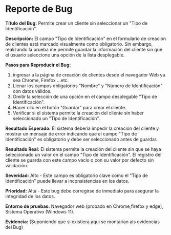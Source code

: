 # Reporte de Bug

**Título del Bug:** Permite crear un cliente sin seleccionar un "Tipo de Identificación".

**Descripción:** El campo "Tipo de Identificación" en el formulario de creación de clientes está marcado visualmente como obligatorio. Sin embargo, realizando la prueba me permite guardar la información del cliente sin que el usuario seleccione una opción de la lista desplegable.

**Pasos para Reproducir el Bug:**

1.  ingresar a la página de creación de clientes desde el navegador Web ya sea Chrome, Firefox ...etc.
2.  Llenar los campos obligatorios "Nombre" y "Número de Identificación" con datos válidos.
3.  Omitir la selección de una opción en el campo desplegable "Tipo de Identificación".
4.  Hacer clic en el botón "Guardar" para crear el cliente.
5.  Verificar si el sistema permite la creación del cliente sin haber seleccionado un "Tipo de Identificación".

**Resultado Esperado:** El sistema debería impedir la creación del cliente y mostrar un mensaje de error indicando que el campo "Tipo de Identificación" es obligatorio y debe ser seleccionado antes de guardar.

**Resultado Real:** El sistema permite la creación del cliente sin que se haya seleccionado un valor en el campo "Tipo de Identificación". El registro del cliente se guarda con este campo vacío o con su valor por defecto sin validación.

**Severidad:** Alto - Este campo es obligatorio clave como el "Tipo de Identificación" puede llevar a inconsistencias en los datos.

**Prioridad:** Alta - Este bug debe corregirse de inmediato para asegurar la integridad de los datos.

**Entorno de pruebas:** Navegador web (probado en Chrome,firefox y edge), Sistema Operativo (Windows 11).

**Evidencia:** (Suponiendo que si existiera aqui se montarian als evidencias del Bug)
